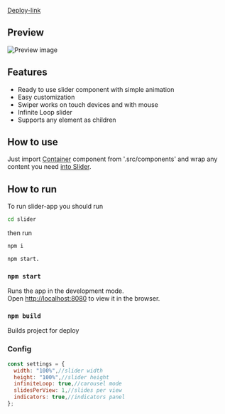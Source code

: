 [Deploy-link](https://gifted-fermat-c9fc3b.netlify.app)

## Preview

![Preview image](https://github.com/KirillZhdanov/slider-webpack/blob/master/preview.png?raw=true)

## Features

- Ready to use slider component with simple animation
- Easy customization
- Swiper works on touch devices and with mouse
- Infinite Loop slider
- Supports any element as children

## How to use

Just import <u>Container</u> component from '.src/components' and wrap any content you need <u>into Slider</u>.

## How to run

To run slider-app you should run

```sh
cd slider
```

then run
```sh
npm i
```
```sh
npm start.
```

### `npm start`

Runs the app in the development mode.<br />
Open [http://localhost:8080](http://localhost:8080) to view it in the browser.

### `npm build`

Builds project for deploy
### Config 
```jsx
const settings = {
  width: "100%",//slider width
  height: "100%",//slider height
  infiniteLoop: true,//carousel mode
  slidesPerView: 1,//slides per view
  indicators: true,//indicators panel
};
```
